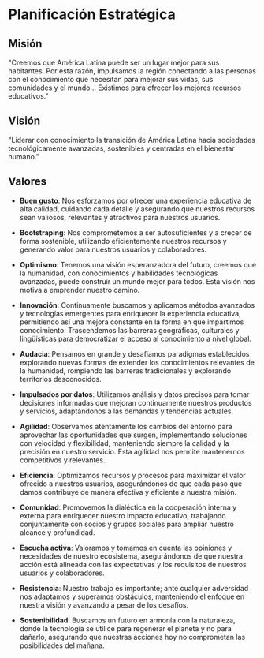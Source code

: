 # Planificación Estratégica

## Misión

"Creemos que América Latina puede ser un lugar mejor para sus habitantes. Por esta razón, impulsamos la región conectando a las personas con el conocimiento que necesitan para mejorar sus vidas, sus comunidades y el mundo… Existimos para ofrecer los mejores recursos educativos."

## Visión

"Liderar con conocimiento la transición de América Latina hacia sociedades tecnológicamente avanzadas, sostenibles y centradas en el bienestar humano."

## Valores

- **Buen gusto**: Nos esforzamos por ofrecer una experiencia educativa de alta calidad, cuidando cada detalle y asegurando que nuestros recursos sean valiosos, relevantes y atractivos para nuestros usuarios.

- **Bootstraping**: Nos comprometemos a ser autosuficientes y a crecer de forma sostenible, utilizando eficientemente nuestros recursos y generando valor para nuestros usuarios y colaboradores.

- **Optimismo**: Tenemos una visión esperanzadora del futuro, creemos que la humanidad, con conocimientos y habilidades tecnológicas avanzadas, puede construir un mundo mejor para todos. Esta visión nos motiva a emprender nuestro camino.

- **Innovación**: Continuamente buscamos y aplicamos métodos avanzados y tecnologías emergentes para enriquecer la experiencia educativa, permitiendo así una mejora constante en la forma en que impartimos conocimiento. Trascendemos las barreras geográficas, culturales y lingüísticas para democratizar el acceso al conocimiento a nivel global.

- **Audacia**: Pensamos en grande y desafiamos paradigmas establecidos explorando nuevas formas de extender los conocimientos relevantes de la humanidad, rompiendo las barreras tradicionales y explorando territorios desconocidos.

- **Impulsados por datos**: Utilizamos análisis y datos precisos para tomar decisiones informadas que mejoran continuamente nuestros productos y servicios, adaptándonos a las demandas y tendencias actuales.

- **Agilidad**: Observamos atentamente los cambios del entorno para aprovechar las oportunidades que surgen, implementando soluciones con velocidad y flexibilidad, manteniendo siempre la calidad y la precisión en nuestro servicio. Esta agilidad nos permite mantenernos competitivos y relevantes.

- **Eficiencia**: Optimizamos recursos y procesos para maximizar el valor ofrecido a nuestros usuarios, asegurándonos de que cada paso que damos contribuye de manera efectiva y eficiente a nuestra misión.

- **Comunidad**: Promovemos la dialéctica en la cooperación interna y externa para enriquecer nuestro impacto educativo, trabajando conjuntamente con socios y grupos sociales para ampliar nuestro alcance y profundidad.

- **Escucha activa**: Valoramos y tomamos en cuenta las opiniones y necesidades de nuestro ecosistema, asegurándonos de que nuestra acción está alineada con las expectativas y los requisitos de nuestros usuarios y colaboradores.

- **Resistencia**: Nuestro trabajo es importante; ante cualquier adversidad nos adaptamos y superamos obstáculos, manteniendo el enfoque en nuestra visión y avanzando a pesar de los desafíos.

- **Sostenibilidad**: Buscamos un futuro en armonía con la naturaleza, donde la tecnología se utilice para regenerar el planeta y no para dañarlo, asegurando que nuestras acciones hoy no comprometan las posibilidades del mañana.